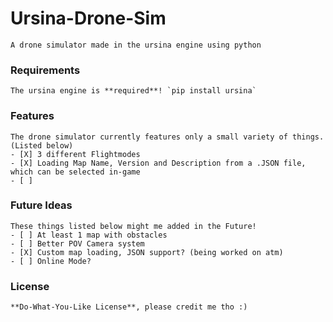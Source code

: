 
# Ursina-Drone-Sim
	
	A drone simulator made in the ursina engine using python

### Requirements

	The ursina engine is **required**! `pip install ursina`
 
### Features

	The drone simulator currently features only a small variety of things. (Listed below)
	- [X] 3 different Flightmodes  
	- [X] Loading Map Name, Version and Description from a .JSON file, which can be selected in-game 
	- [ ] 

### Future Ideas

	These things listed below might me added in the Future!
	- [ ] At least 1 map with obstacles
	- [ ] Better POV Camera system
	- [X] Custom map loading, JSON support? (being worked on atm)
	- [ ] Online Mode?

### License

	**Do-What-You-Like License**, please credit me tho :)

